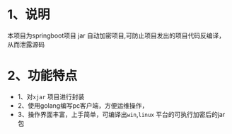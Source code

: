 # 1、说明

本项目为springboot项目 jar 自动加密项目,可防止项目发出的项目代码反编译，从而泄露源码

# 2、功能特点

- 1、对`xjar` 项目进行封装
- 2、使用golang编写pc客户端，方便运维操作，
- 3、操作界面丰富，上手简单，可编译出`win`,`linux` 平台的可执行加密后的jar包